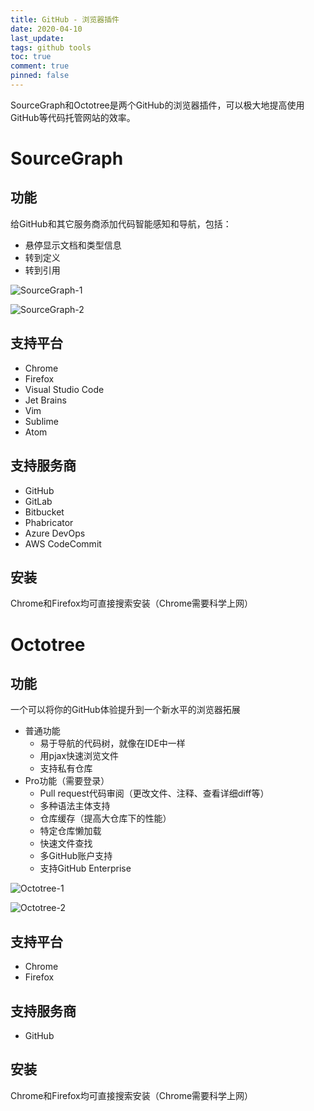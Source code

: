 ```yaml
---
title: GitHub - 浏览器插件
date: 2020-04-10
last_update: 
tags: github tools
toc: true
comment: true
pinned: false
---
```


SourceGraph和Octotree是两个GitHub的浏览器插件，可以极大地提高使用GitHub等代码托管网站的效率。

# SourceGraph

## 功能

给GitHub和其它服务商添加代码智能感知和导航，包括：

- 悬停显示文档和类型信息
- 转到定义
- 转到引用

![SourceGraph-1](https://hyperzsb-images.oss-cn-beijing.aliyuncs.com/blog/2020-04-10-git-browser-tools/SourceGraph-1.jpg)

![SourceGraph-2](https://hyperzsb-images.oss-cn-beijing.aliyuncs.com/blog/2020-04-10-git-browser-tools/SourceGraph-2.jpg)

## 支持平台

- Chrome
- Firefox
- Visual Studio Code
- Jet Brains
- Vim
- Sublime
- Atom

## 支持服务商

- GitHub
- GitLab
- Bitbucket
- Phabricator
- Azure DevOps
- AWS CodeCommit

## 安装

Chrome和Firefox均可直接搜索安装（Chrome需要科学上网）

# Octotree

## 功能

一个可以将你的GitHub体验提升到一个新水平的浏览器拓展

- 普通功能
  - 易于导航的代码树，就像在IDE中一样
  - 用pjax快速浏览文件
  - 支持私有仓库
- Pro功能（需要登录）
  - Pull request代码审阅（更改文件、注释、查看详细diff等）
  - 多种语法主体支持
  - 仓库缓存（提高大仓库下的性能）
  - 特定仓库懒加载
  - 快速文件查找
  - 多GitHub账户支持
  - 支持GitHub Enterprise

![Octotree-1](https://hyperzsb-images.oss-cn-beijing.aliyuncs.com/blog/2020-04-10-git-browser-tools/Octotree-1.jpg)

![Octotree-2](https://hyperzsb-images.oss-cn-beijing.aliyuncs.com/blog/2020-04-10-git-browser-tools/Octotree-2.jpg)

## 支持平台

- Chrome
- Firefox

## 支持服务商

- GitHub

## 安装

Chrome和Firefox均可直接搜索安装（Chrome需要科学上网）

